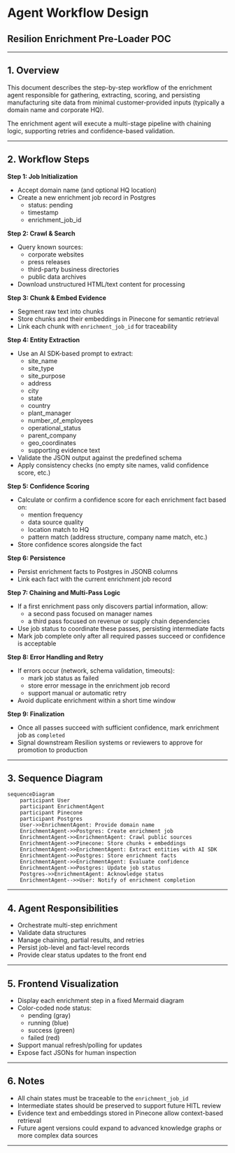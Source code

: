 # Agent Workflow Design

## **Resilion Enrichment Pre-Loader POC**

---

## 1. Overview

This document describes the step-by-step workflow of the enrichment agent responsible for gathering, extracting, scoring, and persisting manufacturing site data from minimal customer-provided inputs (typically a domain name and corporate HQ).

The enrichment agent will execute a multi-stage pipeline with chaining logic, supporting retries and confidence-based validation.

---

## 2. Workflow Steps

**Step 1: Job Initialization**

- Accept domain name (and optional HQ location)
- Create a new enrichment job record in Postgres
    - status: pending
    - timestamp
    - enrichment_job_id

**Step 2: Crawl & Search**

- Query known sources:
    - corporate websites
    - press releases
    - third-party business directories
    - public data archives
- Download unstructured HTML/text content for processing

**Step 3: Chunk & Embed Evidence**

- Segment raw text into chunks
- Store chunks and their embeddings in Pinecone for semantic retrieval
- Link each chunk with `enrichment_job_id` for traceability

**Step 4: Entity Extraction**

- Use an AI SDK-based prompt to extract:
    - site_name
    - site_type
    - site_purpose
    - address
    - city
    - state
    - country
    - plant_manager
    - number_of_employees
    - operational_status
    - parent_company
    - geo_coordinates
    - supporting evidence text
- Validate the JSON output against the predefined schema
- Apply consistency checks (no empty site names, valid confidence score, etc.)

**Step 5: Confidence Scoring**

- Calculate or confirm a confidence score for each enrichment fact based on:
    - mention frequency
    - data source quality
    - location match to HQ
    - pattern match (address structure, company name match, etc.)
- Store confidence scores alongside the fact

**Step 6: Persistence**

- Persist enrichment facts to Postgres in JSONB columns
- Link each fact with the current enrichment job record

**Step 7: Chaining and Multi-Pass Logic**

- If a first enrichment pass only discovers partial information, allow:
    - a second pass focused on manager names
    - a third pass focused on revenue or supply chain dependencies
- Use job status to coordinate these passes, persisting intermediate facts
- Mark job complete only after all required passes succeed or confidence is acceptable

**Step 8: Error Handling and Retry**

- If errors occur (network, schema validation, timeouts):
    - mark job status as failed
    - store error message in the enrichment job record
    - support manual or automatic retry
- Avoid duplicate enrichment within a short time window

**Step 9: Finalization**

- Once all passes succeed with sufficient confidence, mark enrichment job as `completed`
- Signal downstream Resilion systems or reviewers to approve for promotion to production

---

## 3. Sequence Diagram

```mermaid
sequenceDiagram
    participant User
    participant EnrichmentAgent
    participant Pinecone
    participant Postgres
    User->>EnrichmentAgent: Provide domain name
    EnrichmentAgent->>Postgres: Create enrichment job
    EnrichmentAgent->>EnrichmentAgent: Crawl public sources
    EnrichmentAgent->>Pinecone: Store chunks + embeddings
    EnrichmentAgent->>EnrichmentAgent: Extract entities with AI SDK
    EnrichmentAgent->>Postgres: Store enrichment facts
    EnrichmentAgent->>EnrichmentAgent: Evaluate confidence
    EnrichmentAgent->>Postgres: Update job status
    Postgres->>EnrichmentAgent: Acknowledge status
    EnrichmentAgent-->>User: Notify of enrichment completion

```

---

## 4. Agent Responsibilities

- Orchestrate multi-step enrichment
- Validate data structures
- Manage chaining, partial results, and retries
- Persist job-level and fact-level records
- Provide clear status updates to the front end

---

## 5. Frontend Visualization

- Display each enrichment step in a fixed Mermaid diagram
- Color-coded node status:
    - pending (gray)
    - running (blue)
    - success (green)
    - failed (red)
- Support manual refresh/polling for updates
- Expose fact JSONs for human inspection

---

## 6. Notes

- All chain states must be traceable to the `enrichment_job_id`
- Intermediate states should be preserved to support future HITL review
- Evidence text and embeddings stored in Pinecone allow context-based retrieval
- Future agent versions could expand to advanced knowledge graphs or more complex data sources

---